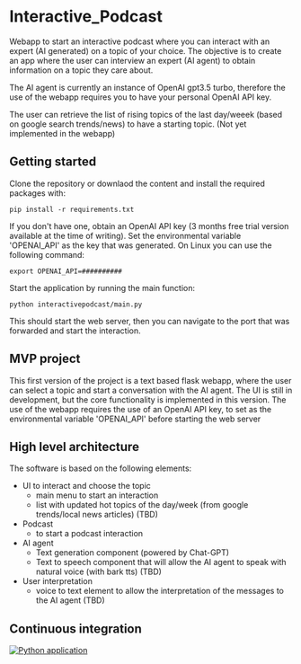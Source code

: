 # Interactive_Podcast
Webapp to start an interactive podcast where you can interact with an expert (AI generated) on a topic of your choice.
The objective is to create an app where the user can interview an expert (AI agent) to obtain information on a topic they care about.

The AI agent is currently an instance of OpenAI gpt3.5 turbo, therefore the use of the webapp requires you to have your personal OpenAI API key. 

The user can retrieve the list of rising topics of the last day/weeek (based on google search trends/news) to have a starting topic. (Not yet implemented in the webapp)

## Getting started
Clone the repository or downlaod the content and install the required packages with: 

`pip install -r requirements.txt`

If you don't have one, obtain an OpenAI API key (3 months free trial version available at the time of writing).
Set the environmental variable 'OPENAI_API' as the key that was generated. On Linux you can use the following command:

`export OPENAI_API=##########`

Start the application by running the main function: 

`python interactivepodcast/main.py`

This should start the web server, then you can navigate to the port that was forwarded and start the interaction.

## MVP project

This first version of the project is a text based flask webapp, where the user can select a topic and start a conversation with the AI agent.
The UI is still in development, but the core functionality is implemented in this version.
The use of the webapp requires the use of an OpenAI API key, to set as the environmental variable 'OPENAI_API' before starting the web server 

## High level architecture 

The software is based on the following elements:

- UI to interact and choose the topic
  - main menu to start an interaction
  - list with updated hot topics of the day/week (from google trends/local news articles) (TBD)
- Podcast
  - to start a podcast interaction
- AI agent 
  - Text generation component (powered by Chat-GPT)
  - Text to speech component that will allow the AI agent to speak with natural voice (with bark tts) (TBD)
- User interpretation 
  - voice to text element to allow the interpretation of the messages to the AI agent (TBD)


## Continuous integration

[![Python application](https://github.com/lorenzomad/Interactive_Podcast/actions/workflows/python-app.yml/badge.svg)](https://github.com/lorenzomad/Interactive_Podcast/actions/workflows/python-app.yml)
